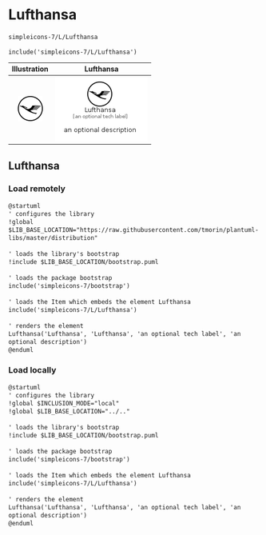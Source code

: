 # Lufthansa


```text
simpleicons-7/L/Lufthansa
```

```text
include('simpleicons-7/L/Lufthansa')
```



| Illustration | Lufthansa |
| :---: | :---: |
| ![illustration for Illustration](../../simpleicons-7/L/Lufthansa.png) | ![illustration for Lufthansa](../../simpleicons-7/L/Lufthansa.Local.png) |




## Lufthansa

### Load remotely
```plantuml
@startuml
' configures the library
!global $LIB_BASE_LOCATION="https://raw.githubusercontent.com/tmorin/plantuml-libs/master/distribution"

' loads the library's bootstrap
!include $LIB_BASE_LOCATION/bootstrap.puml

' loads the package bootstrap
include('simpleicons-7/bootstrap')

' loads the Item which embeds the element Lufthansa
include('simpleicons-7/L/Lufthansa')

' renders the element
Lufthansa('Lufthansa', 'Lufthansa', 'an optional tech label', 'an optional description')
@enduml
```

### Load locally
```plantuml
@startuml
' configures the library
!global $INCLUSION_MODE="local"
!global $LIB_BASE_LOCATION="../.."

' loads the library's bootstrap
!include $LIB_BASE_LOCATION/bootstrap.puml

' loads the package bootstrap
include('simpleicons-7/bootstrap')

' loads the Item which embeds the element Lufthansa
include('simpleicons-7/L/Lufthansa')

' renders the element
Lufthansa('Lufthansa', 'Lufthansa', 'an optional tech label', 'an optional description')
@enduml
```

